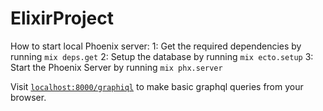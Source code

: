 # ElixirProject

How to start local Phoenix server:
   1: Get the required dependencies by running `mix deps.get`
   2: Setup the database by running `mix ecto.setup`
   3: Start the Phoenix Server by running `mix phx.server`

Visit [`localhost:8000/graphiql`](http://localhost:8000/graphiql) to make basic graphql queries from your browser.